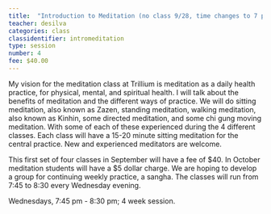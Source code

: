 ```yaml
---
title:  "Introduction to Meditation (no class 9/28, time changes to 7 pm, 10/5, 10/12)"
teacher: desilva
categories: class
classidentifier: intromeditation
type: session
number: 4
fee: $40.00
---
```


My vision for the meditation class at Trillium is meditation as a daily health
practice, for physical, mental, and spiritual health. I will talk about the
benefits of meditation and the different ways of practice.  We will do sitting
meditation, also known as Zazen, standing meditation, walking meditation, also
known as Kinhin, some directed meditation, and some chi gung moving meditation.
With some of each of these experienced during the 4 different classes. Each class
will have a 15-20 minute sitting meditation for the central practice. New and
experienced meditators are welcome.

This first set of four classes in September will have a fee of $40. In October
meditation students will have a $5 dollar charge.  We are hoping to develop a
group for continuing weekly practice, a sangha.  The classes will run from 7:45
to 8:30 every Wednesday evening.

Wednesdays, 7:45 pm - 8:30 pm; 4 week session.
